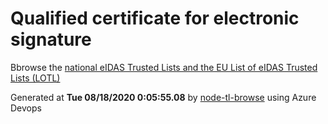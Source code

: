 # Qualified certificate for electronic signature 
 Bbrowse the [national eIDAS Trusted Lists and the EU List of eIDAS Trusted Lists (LOTL)](https://webgate.ec.europa.eu/tl-browser/#/) 
 
 
Generated at **Tue 08/18/2020  0:05:55.08** by [node-tl-browse](https://github.com/ymedlop/node-tl-browser) using Azure Devops 
